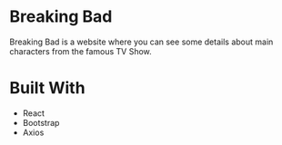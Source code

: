 # Breaking Bad

Breaking Bad is a website where you can see some details about main characters from the famous TV Show.


# Built With

* React
* Bootstrap
* Axios